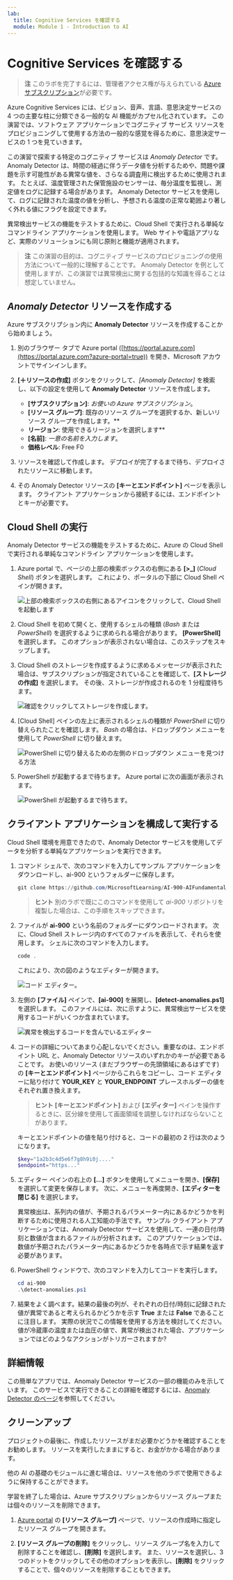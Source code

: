 ```yaml
---
lab:
  title: Cognitive Services を確認する
  module: Module 1 - Introduction to AI
---
```


# <a name="explore-cognitive-services"></a>Cognitive Services を確認する

> **注** このラボを完了するには、管理者アクセス権が与えられている [Azure サブスクリプション](https://azure.microsoft.com/free?azure-portal=true)が必要です。

Azure Cognitive Services には、ビジョン、音声、言語、意思決定サービスの 4 つの主要な柱に分類できる一般的な AI 機能がカプセル化されています。 この演習では、ソフトウェア アプリケーションでコグニティブ サービス リソースをプロビジョニングして使用する方法の一般的な感覚を得るために、意思決定サービスの 1 つを見ていきます。

この演習で探索する特定のコグニティブ サービスは *Anomaly Detector* です。 Anomaly Detector は、時間の経過に伴うデータ値を分析するためや、問題や課題を示す可能性がある異常な値を、さらなる調査用に検出するために使用されます。 たとえば、温度管理された保管施設のセンサーは、毎分温度を監視し、測定値をログに記録する場合があります。 Anomaly Detector サービスを使用して、ログに記録された温度の値を分析し、予想される温度の正常な範囲より著しく外れる値にフラグを設定できます。

異常検出サービスの機能をテストするために、Cloud Shell で実行される単純なコマンドライン アプリケーションを使用します。 Web サイトや電話アプリなど、実際のソリューションにも同じ原則と機能が適用されます。

> **注** この演習の目的は、コグニティブ サービスのプロビジョニングの使用方法について一般的に理解することです。 Anomaly Detector を例として使用しますが、この演習では異常検出に関する包括的な知識を得ることは想定していません。

## <a name="create-an-anomaly-detector-resource"></a>*Anomaly Detector* リソースを作成する

Azure サブスクリプション内に **Anomaly Detector** リソースを作成することから始めましょう。

1. 別のブラウザー タブで Azure portal ([https://portal.azure.com](https://portal.azure.com?azure-portal=true)) を開き、Microsoft アカウントでサインインします。

1. **[&#65291;リソースの作成]** ボタンをクリックして、*[Anomaly Detector]* を検索し、以下の設定を使用して **Anomaly Detector** リソースを作成します。
    - **[サブスクリプション]**: *お使いの Azure サブスクリプション*。
    - **[リソース グループ]**: 既存のリソース グループを選択するか、新しいリソース グループを作成します。**
    - **リージョン**: 使用できるリージョンを選択します**
    - **[名前]**: *一意の名前を入力します*。
    - **価格レベル**: Free F0

1. リソースを確認して作成します。 デプロイが完了するまで待ち、デプロイされたリソースに移動します。

1. その Anomaly Detector リソースの **[キーとエンドポイント]** ページを表示します。 クライアント アプリケーションから接続するには、エンドポイントとキーが必要です。

## <a name="run-cloud-shell"></a>Cloud Shell の実行

Anomaly Detector サービスの機能をテストするために、Azure の Cloud Shell で実行される単純なコマンドライン アプリケーションを使用します。

1. Azure portal で、ページの上部の検索ボックスの右側にある **[>_]** (*Cloud Shell*) ボタンを選択します。 これにより、ポータルの下部に Cloud Shell ペインが開きます。

    ![上部の検索ボックスの右側にあるアイコンをクリックして、Cloud Shell を起動します](media/anomaly-detector/powershell-portal-guide-1.png)

1. Cloud Shell を初めて開くと、使用するシェルの種類 (*Bash* または *PowerShell*) を選択するように求められる場合があります。 **[PowerShell]** を選択します。 このオプションが表示されない場合は、このステップをスキップします。  

1. Cloud Shell のストレージを作成するように求めるメッセージが表示された場合は、サブスクリプションが指定されていることを確認して、**[ストレージの作成]** を選択します。 その後、ストレージが作成されるのを 1 分程度待ちます。

    ![確認をクリックしてストレージを作成します。](media/anomaly-detector/powershell-portal-guide-2.png)

1. [Cloud Shell] ペインの左上に表示されるシェルの種類が *PowerShell* に切り替えられたことを確認します。 *Bash* の場合は、ドロップダウン メニューを使用して *PowerShell* に切り替えます。

    ![PowerShell に切り替えるための左側のドロップダウン メニューを見つける方法](media/anomaly-detector/powershell-portal-guide-3.png)

1. PowerShell が起動するまで待ちます。 Azure portal に次の画面が表示されます。  

    ![PowerShell が起動するまで待ちます。](media/anomaly-detector/powershell-prompt.png)

## <a name="configure-and-run-a-client-application"></a>クライアント アプリケーションを構成して実行する

Cloud Shell 環境を用意できたので、Anomaly Detector サービスを使用してデータを分析する単純なアプリケーションを実行できます。

1. コマンド シェルで、次のコマンドを入力してサンプル アプリケーションをダウンロードし、ai-900 というフォルダーに保存します。

    ```PowerShell
    git clone https://github.com/MicrosoftLearning/AI-900-AIFundamentals ai-900
    ```

    >**ヒント** 別のラボで既にこのコマンドを使用して *ai-900* リポジトリを複製した場合は、この手順をスキップできます。

1. ファイルが **ai-900** という名前のフォルダーにダウンロードされます。 次に、Cloud Shell ストレージ内のすべてのファイルを表示して、それらを使用します。 シェルに次のコマンドを入力します。

     ```PowerShell
    code .
    ```

    これにより、次の図のようなエディターが開きます。 

    ![コード エディター。](media/anomaly-detector/powershell-portal-guide-4.png)

1. 左側の **[ファイル]** ペインで、**[ai-900]** を展開し、**[detect-anomalies.ps1]** を選択します。 このファイルには、次に示すように、異常検出サービスを使用するコードがいくつか含まれています。

    ![異常を検出するコードを含んでいるエディター](media/anomaly-detector/detect-anomalies-code.png)

1. コードの詳細についてあまり心配しないでください。重要なのは、エンドポイント URL と、Anomaly Detector リソースのいずれかのキーが必要であることです。 お使いのリソース (まだブラウザーの先頭領域にあるはずです) の **[キーとエンドポイント]** ページからこれらをコピーし、コード エディターに貼り付けて **YOUR_KEY** と **YOUR_ENDPOINT** プレースホルダーの値をそれぞれ置き換えます。

    > **ヒント** **[キーとエンドポイント]** および **[エディター]** ペインを操作するときに、区分線を使用して画面領域を調整しなければならないことがあります。

    キーとエンドポイントの値を貼り付けると、コードの最初の 2 行は次のようになります。

    ```PowerShell
    $key="1a2b3c4d5e6f7g8h9i0j...."    
    $endpoint="https..."
    ```

1. エディター ペインの右上の **[...]** ボタンを使用してメニューを開き、**[保存]** を選択して変更を保存します。 次に、メニューを再度開き、**[エディターを閉じる]** を選択します。

    異常検出は、系列内の値が、予期されるパラメーター内にあるかどうかを判断するために使用される人工知能の手法です。 サンプル クライアント アプリケーションでは、Anomaly Detector サービスを使用して、一連の日付/時刻と数値が含まれるファイルが分析されます。 このアプリケーションでは、数値が予期されたパラメーター内にあるかどうかを各時点で示す結果を返す必要があります。

1. PowerShell ウィンドウで、次のコマンドを入力してコードを実行します。

    ```PowerShell
    cd ai-900
    .\detect-anomalies.ps1
    ```

1. 結果をよく調べます。結果の最後の列が、それぞれの日付/時刻に記録された値が異常であると考えられるかどうかを示す **True** または **False** であることに注目します。 実際の状況でこの情報を使用する方法を検討してください。 値が冷蔵庫の温度または血圧の値で、異常が検出された場合、アプリケーションではどのようなアクションがトリガーされますか?  

## <a name="learn-more"></a>詳細情報

この簡単なアプリでは、Anomaly Detector サービスの一部の機能のみを示しています。 このサービスで実行できることの詳細を確認するには、[Anomaly Detector のページ](https://azure.microsoft.com/services/cognitive-services/anomaly-detector/)を参照してください。

## <a name="clean-up"></a>クリーンアップ

プロジェクトの最後に、作成したリソースがまだ必要かどうかを確認することをお勧めします。 リソースを実行したままにすると、お金がかかる場合があります。 

他の AI の基礎のモジュールに進む場合は、リソースを他のラボで使用できるように保持することができます。

学習を終了した場合は、Azure サブスクリプションからリソース グループまたは個々のリソースを削除できます。

1. [Azure portal](https://portal.azure.com/) の **[リソース グループ]** ページで、リソースの作成時に指定したリソース グループを開きます。

2. **[リソース グループの削除]** をクリックし、リソース グループ名を入力して削除することを確認し、**[削除]** を選択します。 また、リソースを選択し、3 つのドットをクリックしてその他のオプションを表示し、**[削除]** をクリックすることで、個々のリソースを削除することもできます。